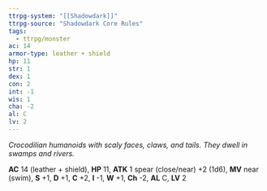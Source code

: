 ```yaml
---
ttrpg-system: "[[Shadowdark]]"
ttrpg-source: "Shadowdark Core Rules"
tags:
  - ttrpg/monster
ac: 14
armor-type: leather + shield
hp: 11
str: 1
dex: 1
con: 2
int: -1
wis: 1
cha: -2
al: C
lv: 2
---
```


_Crocodilian humanoids with scaly faces, claws, and tails. They dwell in swamps and rivers._

**AC** 14 (leather + shield), **HP** 11, **ATK** 1 spear (close/near) +2 (1d6), **MV** near (swim), **S** +1, **D** +1, **C** +2, **I** -1, **W** +1, **Ch** -2, **AL** C, **LV** 2


